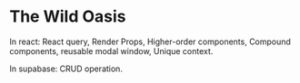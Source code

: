 # The Wild Oasis

In react:
 React query, Render Props, Higher-order components, Compound components, reusable modal window, Unique context.

In supabase:
 CRUD operation.

